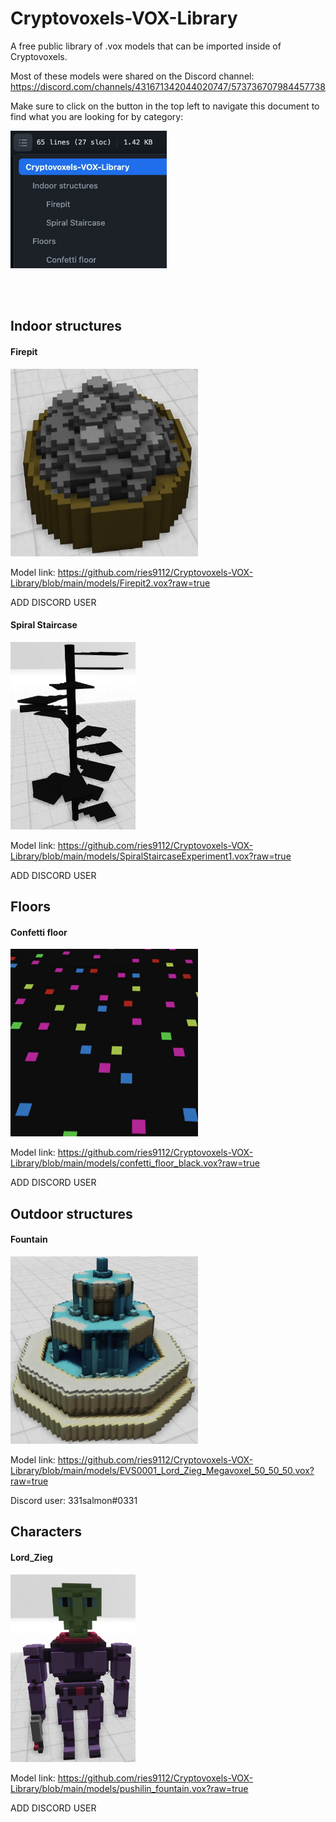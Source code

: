 # Cryptovoxels-VOX-Library
A free public library of .vox models that can be imported inside of Cryptovoxels.

Most of these models were shared on the Discord channel: https://discord.com/channels/431671342044020747/573736707984457738

Make sure to click on the button in the top left to navigate this document to find what you are looking for by category:

<img src="screenshots/outline.jpg" width="250px" height="220px">


<br></br>


## Indoor structures

#### Firepit

<img src="screenshots/firepit.jpg" width="300px" height="300px">

Model link: https://github.com/ries9112/Cryptovoxels-VOX-Library/blob/main/models/Firepit2.vox?raw=true

ADD DISCORD USER


#### Spiral Staircase

<img src="screenshots/spiral_staircases.jpg" width="200px" height="300px">

Model link: https://github.com/ries9112/Cryptovoxels-VOX-Library/blob/main/models/SpiralStaircaseExperiment1.vox?raw=true

ADD DISCORD USER


## Floors

#### Confetti floor

<img src="screenshots/confetti_floor.jpg" width="300px" height="300px">

Model link: https://github.com/ries9112/Cryptovoxels-VOX-Library/blob/main/models/confetti_floor_black.vox?raw=true

ADD DISCORD USER



## Outdoor structures

#### Fountain

<img src="screenshots/fountain.jpg" width="300px" height="300px">

Model link: https://github.com/ries9112/Cryptovoxels-VOX-Library/blob/main/models/EVS0001_Lord_Zieg_Megavoxel_50_50_50.vox?raw=true

Discord user: 331salmon#0331



## Characters

#### Lord_Zieg

<img src="screenshots/Lord_Zieg.jpg" width="200px" height="300px">

Model link: https://github.com/ries9112/Cryptovoxels-VOX-Library/blob/main/models/pushilin_fountain.vox?raw=true

ADD DISCORD USER

